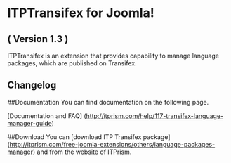 ITPTransifex for Joomla! 
==========================
( Version 1.3 )
--------------------------

ITPTransifex is an extension that provides capability to manage language packages, which are published on Transifex.

Changelog
---------

##Documentation
You can find documentation on the following page.

[Documentation and FAQ] (http://itprism.com/help/117-transifex-language-manager-guide)

##Download
You can [download ITP Transifex package] (http://itprism.com/free-joomla-extensions/others/language-packages-manager) and from the website of ITPrism.